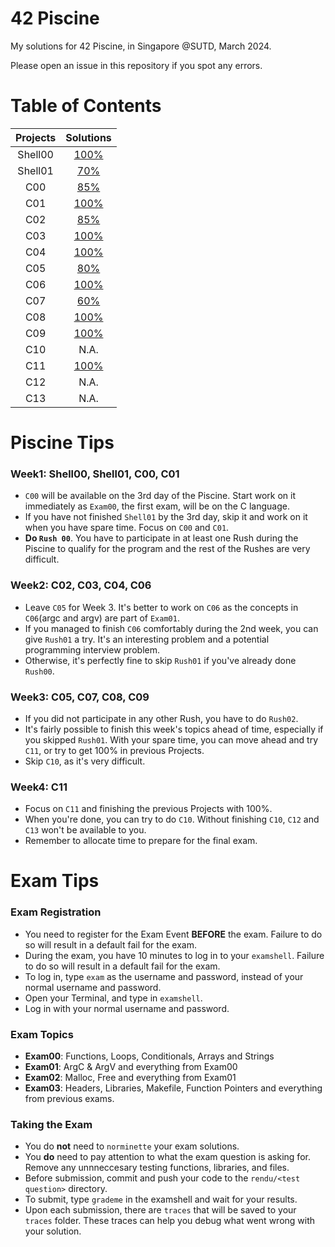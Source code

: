 # 42 Piscine

My solutions for 42 Piscine, in Singapore @SUTD, March 2024.

Please open an issue in this repository if you spot any errors.

# Table of Contents
| Projects      | Solutions  |
| :--------------:| :----------:|
| Shell00 | [100%](./shell-projects/shell00/) |
| Shell01 | [70%](./shell-projects/shell01/)  |
| C00 | [85%](./c-projects/c00/) |
| C01 | [100%](./c-projects/c01/) |
| C02 | [85%](./c-projects/c02/) |
| C03 | [100%](./c-projects/c03/) |
| C04 | [100%](./c-projects/c04/)|
| C05 | [80%](./c-projects/c05/)|
| C06 | [100%](./c-projects/c06/) |
| C07 | [60%](./c-projects/c07/)|
| C08 | [100%](./c-projects/c08/) |
| C09 | [100%](./c-projects/c09/)|
| C10 |  N.A. |
| C11 | [100%](./c-projects/c11/) |
| C12 |  N.A. |
| C13 |  N.A. |

# Piscine Tips
### **Week1:** Shell00, Shell01, C00, C01
- `C00` will be available on the 3rd day of the Piscine. Start work on it immediately as `Exam00`, the first exam, will be on the C language.
- If you have not finished `Shell01` by the 3rd day, skip it and work on it when you have spare time. Focus on `C00` and `C01`.
- **Do `Rush 00`**. You have to participate in at least one Rush during the Piscine to qualify for the program and the rest of the Rushes are very difficult.
### **Week2:** C02, C03, C04, C06
- Leave `C05` for Week 3. It's better to work on `C06` as the concepts in `C06`(argc and argv) are part of `Exam01`.
- If you managed to finish `C06` comfortably during the 2nd week, you can give `Rush01` a try. It's an interesting problem and a potential programming interview problem.
- Otherwise, it's perfectly fine to skip `Rush01` if you've already done `Rush00`.
### **Week3:** C05, C07, C08, C09
- If you did not participate in any other Rush, you have to do `Rush02`.
- It's fairly possible to finish this week's topics ahead of time, especially if you skipped `Rush01`. With your spare time, you can move ahead and try `C11`, or try to get 100% in previous Projects.
- Skip `C10`, as it's very difficult.
### **Week4:** C11
- Focus on `C11` and finishing the previous Projects with 100%.
- When you're done, you can try to do `C10`. Without finishing `C10`, `C12` and `C13` won't be available to you.
- Remember to allocate time to prepare for the final exam.

# Exam Tips
### **Exam Registration**
- You need to register for the Exam Event **BEFORE** the exam. Failure to do so will result in a default fail for the exam.
- During the exam, you have 10 minutes to log in to your `examshell`. Failure to do so will result in a default fail for the exam.
- To log in, type `exam` as the username and password, instead of your normal username and password.
- Open your Terminal, and type in `examshell`.
- Log in with your normal username and password.
### **Exam Topics**
- **Exam00**: Functions, Loops, Conditionals, Arrays and Strings
- **Exam01**: ArgC & ArgV and everything from Exam00
- **Exam02**: Malloc, Free and everything from Exam01
- **Exam03**: Headers, Libraries, Makefile, Function Pointers and everything from previous exams.
### **Taking the Exam**
- You do **not** need to `norminette` your exam solutions.
- You **do** need to pay attention to what the exam question is asking for. Remove any unnneccesary testing functions, libraries, and files.
- Before submission, commit and push your code to the `rendu/<test question>` directory.
- To submit, type `grademe` in the examshell and wait for your results.
- Upon each submission, there are `traces` that will be saved to your `traces` folder. These traces can help you debug what went wrong with your solution.
